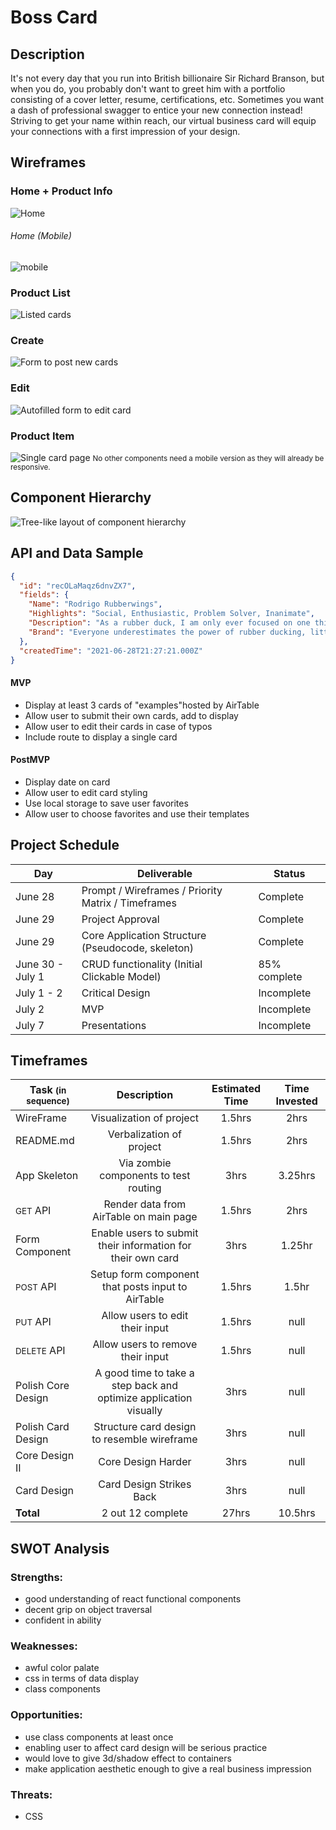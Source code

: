 <!-- CODENAME: BANANAS -->

# Boss Card

## Description

It's not every day that you run into British billionaire Sir Richard Branson, but when you do, you probably don't want to greet him with a portfolio consisting of a cover letter, resume, certifications, etc.
Sometimes you want a dash of professional swagger to entice your new connection instead!
<br>
Striving to get your name within reach, our virtual business card will equip your connections with a first impression of your design.

## Wireframes

### Home + Product Info

![Home](src/images/homePage.png)

###### Home (Mobile)

![mobile](src/images/mobileHome.png)

### Product List

![Listed cards](src/images/productList.png)

### Create

![Form to post new cards](src/images/form.png)

### Edit

![Autofilled form to edit card](src/images/edit.png)

### Product Item

![Single card page](src/images/productCard.png)
<small>No other components need a mobile version as they will already be responsive.</small>

## Component Hierarchy

![Tree-like layout of component hierarchy](src/images/component-hierarchy.png)

## API and Data Sample

```json
{
  "id": "recOLaMaqz6dnvZX7",
  "fields": {
    "Name": "Rodrigo Rubberwings",
    "Highlights": "Social, Enthusiastic, Problem Solver, Inanimate",
    "Description": "As a rubber duck, I am only ever focused on one thing: getting you unstuck. It's not easy being cute and sociable, but I make it look easy even in a developer's most challenging situations. It's kind of like analyzing a way of getting over a mountain. Intimidating at first, but if you make a plan first, you might notice there's a cave that takes us right through.",
    "Brand": "Everyone underestimates the power of rubber ducking, little do they know I am their secret weapon..."
  },
  "createdTime": "2021-06-28T21:27:21.000Z"
}
```

#### MVP

- Display at least 3 cards of "examples"hosted by AirTable
- Allow user to submit their own cards, add to display
- Allow user to edit their cards in case of typos
- Include route to display a single card

#### PostMVP

- Display date on card
- Allow user to edit card styling
- Use local storage to save user favorites
- Allow user to choose favorites and use their templates

## Project Schedule

| Day              | Deliverable                                        | Status       |
| ---------------- | -------------------------------------------------- | ------------ |
| June 28          | Prompt / Wireframes / Priority Matrix / Timeframes | Complete     |
| June 29          | Project Approval                                   | Complete     |
| June 29          | Core Application Structure (Pseudocode, skeleton)  | Complete     |
| June 30 - July 1 | CRUD functionality (Initial Clickable Model)       | 85% complete |
| July 1 - 2       | Critical Design                                    | Incomplete   |
| July 2           | MVP                                                | Incomplete   |
| July 7           | Presentations                                      | Incomplete   |

## Timeframes

| Task <small>(in sequence)</small> |                            Description                            | Estimated Time | Time Invested |
| --------------------------------- | :---------------------------------------------------------------: | :------------: | :-----------: |
| WireFrame                         |                     Visualization of project                      |     1.5hrs     |     2hrs      |
| README.md                         |                     Verbalization of project                      |     1.5hrs     |     2hrs      |
| App Skeleton                      |               Via zombie components to test routing               |      3hrs      |     3.25hrs      |
| <small>GET</small> API            |              Render data from AirTable on main page               |     1.5hrs     |     2hrs      |
| Form Component                    |    Enable users to submit their information for their own card    |      3hrs      |     1.25hr      |
| <small>POST</small> API           |         Setup form component that posts input to AirTable         |     1.5hrs     |     1.5hr      |
| <small>PUT</small> API            |                  Allow users to edit their input                  |     1.5hrs     |     null      |
| <small>DELETE</small> API         |                 Allow users to remove their input                 |     1.5hrs     |     null      |
| Polish Core Design                | A good time to take a step back and optimize application visually |      3hrs      |     null      |
| Polish Card Design                |            Structure card design to resemble wireframe            |      3hrs      |     null      |
| Core Design II                    |                        Core Design Harder                         |      3hrs      |     null      |
| Card Design                       |                     Card Design Strikes Back                      |      3hrs      |     null      |
| <strong>Total</strong>            |                         2 out 12 complete                         |     27hrs      |     10.5hrs      |

## SWOT Analysis

### Strengths:

- good understanding of react functional components
- decent grip on object traversal
- confident in ability

### Weaknesses:

- awful color palate
- css in terms of data display
- class components

### Opportunities:

- use class components at least once
- enabling user to affect card design will be serious practice
- would love to give 3d/shadow effect to containers
- make application aesthetic enough to give a real business impression

### Threats:

- CSS
